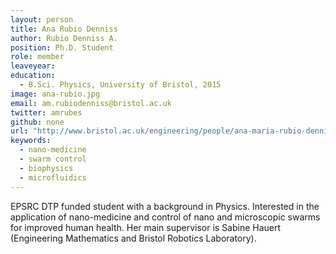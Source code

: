 ```yaml
---
layout: person
title: Ana Rubio Denniss
author: Rubio Denniss A.
position: Ph.D. Student
role: member
leaveyear: 
education:
  - B.Sci. Physics, University of Bristol, 2015
image: ana-rubio.jpg
email: am.rubiodenniss@bristol.ac.uk
twitter: amrubes
github: none
url: "http://www.bristol.ac.uk/engineering/people/ana-maria-rubio-denniss/index.html"
keywords:
  - nano-medicine
  - swarm control
  - biophysics
  - microfluidics
---
```

EPSRC DTP funded student with a background in Physics. Interested in the application of nano-medicine and control of nano and microscopic swarms for improved human health. Her main supervisor is Sabine Hauert (Engineering Mathematics and Bristol Robotics Laboratory).